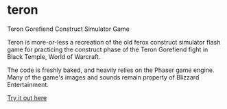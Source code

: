 # teron
Teron Gorefiend Construct Simulator Game

Teron is more-or-less a recreation of the old ferox construct simulator flash game for practicing the construct phase of the Teron Gorefiend fight in Black Temple, World of Warcraft.

The code is freshly baked, and heavily relies on the Phaser game engine. Many of the game's images and sounds remain property of Blizzard Entertainment. 

[Try it out here](https://teron.faldorn.net)

